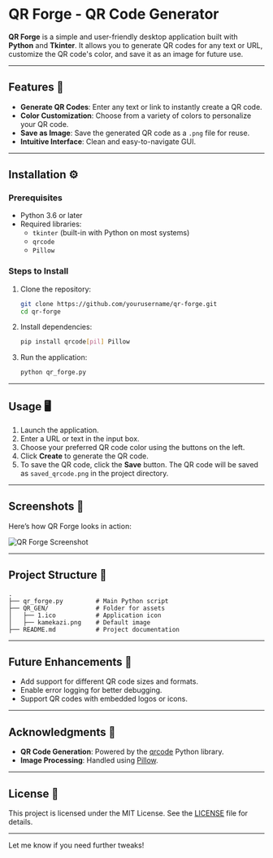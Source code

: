 # **QR Forge - QR Code Generator**

**QR Forge** is a simple and user-friendly desktop application built with **Python** and **Tkinter**. It allows you to generate QR codes for any text or URL, customize the QR code's color, and save it as an image for future use.

---

## **Features** 🌟

- **Generate QR Codes**: Enter any text or link to instantly create a QR code.
- **Color Customization**: Choose from a variety of colors to personalize your QR code.
- **Save as Image**: Save the generated QR code as a `.png` file for reuse.
- **Intuitive Interface**: Clean and easy-to-navigate GUI.

---

## **Installation** ⚙️

### **Prerequisites**
- Python 3.6 or later
- Required libraries:
  - `tkinter` (built-in with Python on most systems)
  - `qrcode`
  - `Pillow`

### **Steps to Install**
1. Clone the repository:
   ```bash
   git clone https://github.com/yourusername/qr-forge.git
   cd qr-forge
   ```
2. Install dependencies:
   ```bash
   pip install qrcode[pil] Pillow
   ```
3. Run the application:
   ```bash
   python qr_forge.py
   ```

---

## **Usage** 🖥️

1. Launch the application.
2. Enter a URL or text in the input box.
3. Choose your preferred QR code color using the buttons on the left.
4. Click **Create** to generate the QR code.
5. To save the QR code, click the **Save** button. The QR code will be saved as `saved_qrcode.png` in the project directory.

---

## **Screenshots** 📸

Here’s how QR Forge looks in action:

![QR Forge Screenshot](https://github.com/user-attachments/assets/15420f6a-b8fa-4fa7-b821-70c19515abe9)

---

## **Project Structure** 📂

```
.
├── qr_forge.py         # Main Python script
├── QR_GEN/             # Folder for assets
│   ├── 1.ico           # Application icon
│   ├── kamekazi.png    # Default image
├── README.md           # Project documentation
```

---

## **Future Enhancements** 🚀
- Add support for different QR code sizes and formats.
- Enable error logging for better debugging.
- Support QR codes with embedded logos or icons.

---

## **Acknowledgments** 🤝
- **QR Code Generation**: Powered by the [qrcode](https://github.com/lincolnloop/python-qrcode) Python library.
- **Image Processing**: Handled using [Pillow](https://python-pillow.org/).

---

## **License** 📝

This project is licensed under the MIT License. See the [LICENSE](LICENSE) file for details.

---

Let me know if you need further tweaks!
